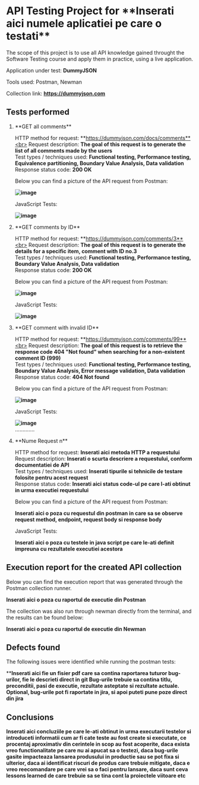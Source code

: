 <h1>API Testing Project for **Inserati aici numele aplicatiei pe care o testati**</h1>

The scope of this project is to use all  API knowledge gained throught the Software Testing course and apply them in practice, using a live application.

Application under test: **DummyJSON**

Tools used: Postman, Newman

Collection link: **https://dummyjson.com**

<h2>Tests performed</h2>

<ol>
<li>**GET all comments**</li>

HTTP method for request: **https://dummyjson.com/docs/comments**<br>
Request description: **The goal of this request is to generate the list of all comments made by the users**<br>
Test types / techniques used: **Functional testing, Performance testing, Equivalence partitioning, Boundary Value Analysis, Data validation**<br>
Response status code: **200 OK**<br>

Below you can find a picture of the API request from Postman:<br>

**![image](https://github.com/user-attachments/assets/33d7a171-d5d7-49a6-931e-5bac3bc4a9bb)**<br>

JavaScript Tests:

**![image](https://github.com/user-attachments/assets/cd8b37e3-48c5-4ce7-9131-28f4b29aba10)**<br>

<li>**GET comments by ID**</li>

HTTP method for request: **https://dummyjson.com/comments/3**<br>
Request description: **The goal of this request is to generate the details for a specific item, comment with ID no.3**<br>
Test types / techniques used: **Functional testing, Performance testing, Boundary Value Analysis, Data validation**<br>
Response status code: **200 OK**<br>

Below you can find a picture of the API request from Postman:<br>

**![image](https://github.com/user-attachments/assets/e009901d-2139-4ea2-a52b-0032ebbd6899)**<br>

JavaScript Tests:

**![image](https://github.com/user-attachments/assets/16efe758-1647-4350-a095-5d62bb19bf7e)**<br>

<li>**GET comment with invalid ID**</li>

HTTP method for request: **https://dummyjson.com/comments/99**<br>
Request description: **The goal of this request is to retrieve the response code 404 "Not found" when searching for a non-existent comment ID (999)**<br>
Test types / techniques used: **Functional testing, Performance testing, Boundary Value Analysis, Error message validation, Data validation**<br>
Response status code: **404 Not found**<br>

Below you can find a picture of the API request from Postman:<br>

**![image](https://github.com/user-attachments/assets/244e3cf5-496e-4257-841a-edf935dbc2fc)**<br>

JavaScript Tests:

**![image](https://github.com/user-attachments/assets/2ecd43a4-877e-4d57-8fe7-4fa8fc9bcaa5)**<br>
.............

<li>**Nume Request n**</li>

HTTP method for request: **Inserati aici metoda HTTP a requestului**<br>
Request description: **Inserati o scurta descriere a requestului, conform documentatiei de API**<br>
Test types / techniques used: **Inserati tipurile si tehnicile de testare folosite pentru acest request**<br>
Response status code: **Inserati aici status code-ul pe care l-ati obtinut in urma executiei requestului**<br>

Below you can find a picture of the API request from Postman:<br>

**Inserati aici o poza cu requestul din postman in care sa se observe request method, endpoint, request body si response body**<br>

JavaScript Tests:

**Inserati aici o poza cu testele in java script pe care le-ati definit impreuna cu rezultatele executiei acestora**<br>

</ol>

<h2>Execution report for the created API collection </h2>

Below you can find the execution report that was generated through the Postman collection runner. <br>

**Inserati aici o poza cu raportul de executie din Postman**<br>

The collection was also run through newman directly from the terminal, and the results can be found below:<br>

**Inserati aici o poza cu raportul de executie din Newman**<br>

<h2>Defects found</h2>

The following issues were identified while running the postman tests:<br>

****Inserati aici fie un fisier pdf care sa contina raportarea tuturor bug-urilor, fie le descrieti direct in git
Bug-urile trebuie sa contina titlu, preconditii, pasi de executie, rezultate asteptate si rezultate actuale.
Optional, bug-urile pot fi raportate in jira, si apoi puteti pune poze direct din jira**

<h2>Conclusions</h2>

**Inserati aici concluziile pe care le-ati obtinut in urma executarii testelor  si introduceti informatii cum ar fi cate teste au fost create si executate, ce procentaj aproximativ din cerintele in scop au fost acoperite, daca exista vreo functionalitate pe care nu ai apucat sa o testezi, daca bug-urile gasite impacteaza lansarea produsului in productie sau se pot fixa si ulterior, daca ai identificat riscuri de produs care trebuie mitigate, daca e vreo reecomandare pe care vrei sa o faci pentru lansare, daca sunt ceva lessons learned de care trebuie sa se tina cont la proiectele viitoare etc**


